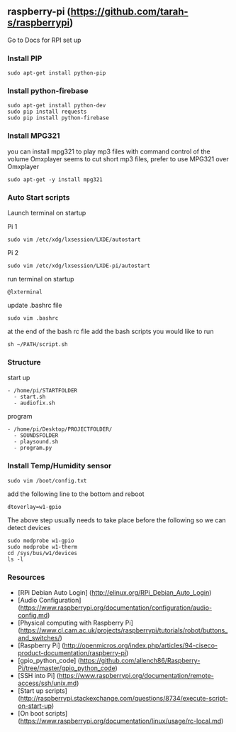 ## raspberry-pi (https://github.com/tarah-s/raspberrypi)

Go to Docs for RPI set up



### Install PIP

```
sudo apt-get install python-pip
```


### Install python-firebase

```
sudo apt-get install python-dev
sudo pip install requests
sudo pip install python-firebase
```


### Install MPG321
you can install mpg321 to play mp3 files with command control of the volume
Omxplayer seems to cut short mp3 files, prefer to use MPG321 over Omxplayer

```
sudo apt-get -y install mpg321
```



### Auto Start scripts
Launch terminal on startup

Pi 1
```
sudo vim /etc/xdg/lxsession/LXDE/autostart

```

Pi 2
```
sudo vim /etc/xdg/lxsession/LXDE-pi/autostart

```

run terminal on startup
```
@lxterminal

```

update .bashrc file
```
sudo vim .bashrc

```

at the end of the bash rc file add the bash scripts you would like to run
```
sh ~/PATH/script.sh

```

### Structure

start up
```
- /home/pi/STARTFOLDER
  - start.sh
  - audiofix.sh
```

program
```
- /home/pi/Desktop/PROJECTFOLDER/
  - SOUNDSFOLDER
  - playsound.sh
  - program.py
```



### Install Temp/Humidity sensor

```
sudo vim /boot/config.txt
```

add the following line to the bottom and reboot

```
dtoverlay=w1-gpio

```

The above step usually needs to take place before the following so we can detect devices

```
sudo modprobe w1-gpio
sudo modprobe w1-therm
cd /sys/bus/w1/devices
ls -l
```

### Resources
* [RPi Debian Auto Login] (http://elinux.org/RPi_Debian_Auto_Login)
* [Audio Configuration] (https://www.raspberrypi.org/documentation/configuration/audio-config.md)
* [Physical computing with Raspberry Pi] (https://www.cl.cam.ac.uk/projects/raspberrypi/tutorials/robot/buttons_and_switches/)
* [Raspberry Pi] (http://openmicros.org/index.php/articles/94-ciseco-product-documentation/raspberry-pi)
* [gpio_python_code] (https://github.com/allench86/Raspberry-Pi/tree/master/gpio_python_code)
* [SSH into Pi] (https://www.raspberrypi.org/documentation/remote-access/ssh/unix.md)
* [Start up scripts] (http://raspberrypi.stackexchange.com/questions/8734/execute-script-on-start-up)
* [On boot scripts] (https://www.raspberrypi.org/documentation/linux/usage/rc-local.md)
